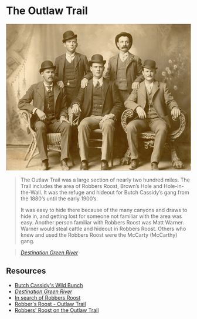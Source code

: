 # The Outlaw Trail

![This image is known as the "Fort Worth Five Photograph." Front row left to right: Harry A. Longabaugh, alias the Sundance Kid, Ben Kilpatrick, alias the Tall Texan, Robert Leroy Parker, alias Butch Cassidy; Standing: Will Carver & Harvey Logan, alias Kid Curry; Fort Worth, Texas, 1900. (Wikipedia)](Wildbunchlarge.jpg)

> The Outlaw Trail was a large section of nearly two hundred miles. The Trail includes the area of Robbers Roost, Brown’s Hole and Hole-in-the-Wall. It was the refuge and hideout for Butch Cassidy’s gang from the 1880’s until the early 1900’s.
> 
> It was easy to hide there because of the many canyons and draws to hide in, and getting lost for someone not familiar with the area was easy. Another person familiar with Robbers Roost was Matt Warner. Warner would steal cattle and hideout in Robbers Roost. Others who knew and used the Robbers Roost were the McCarty (McCarthy) gang.

> [*Destination Green River*](http://destinationgreenriver.com/the-outlaw-trail/)

## Resources

* [Butch Cassidy's Wild Bunch](https://en.wikipedia.org/wiki/Butch_Cassidy%27s_Wild_Bunch)
* [*Destination Green River*](http://destinationgreenriver.com/the-outlaw-trail/)
* [In search of Robbers Roost](https://www.visitutah.com/articles/in-search-of-robbers-roost/)
* [Robber's Roost - Outlaw Trail](https://utah.com/old-west/robbers-roost)
* [Robbers' Roost on the Outlaw Trail](https://www.legendsofamerica.com/robbers-roost/)
